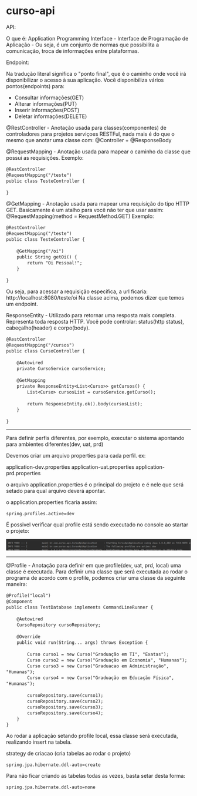 # curso-api

API:

O que é: Application Programming Interface - Interface de Programação de Aplicação - Ou seja, é um conjunto de normas que possibilita a comunicação, troca de informações entre plataformas.


Endpoint:

Na tradução literal significa o "ponto final", que é o caminho onde você irá disponibilizar o acesso à sua aplicação.
Você disponibiliza vários pontos(endpoints) para:
- Consultar informações(GET)
- Alterar informações(PUT)
- Inserir informações(POST)
- Deletar informações(DELETE)


@RestController - Anotação usada para classes(componentes) de controladores para projetos serviçoes RESTFul, nada mais é do que o mesmo que anotar uma classe com:
@Controller + @ResponseBody

@RequestMapping - Anotação usada para mapear o caminho da classe que possui as requisições.
Exemplo:
```
@RestController
@RequestMapping("/teste")
public class TesteController {

}
```

@GetMapping - Anotação usada para mapear uma requisição do tipo HTTP GET. Basicamente é um atalho para você não ter que usar assim:
@RequestMapping(method = RequestMethod.GET)
Exemplo:
```
@RestController
@RequestMapping("/teste")
public class TesteController {

	@GetMapping("/oi")
	public String getOi() {
		return "Oi Pessoal!";
	}
	
}
```
Ou seja, para acessar a requisição específica, a url ficaria: http://localhost:8080/teste/oi
Na classe acima, podemos dizer que temos um endpoint.

ResponseEntity - Utilizado para retornar uma resposta mais completa. Representa toda resposta HTTP. Você pode controlar: status(http status), cabeçalho(header) e corpo(body).
```
@RestController
@RequestMapping("/cursos")
public class CursoController {
	
	@Autowired
	private CursoService cursoService;
	
	@GetMapping
	private ResponseEntity<List<Curso>> getCursos() {
		List<Curso> cursosList = cursoService.getCurso();
		
		return ResponseEntity.ok().body(cursosList);
	}

}
```
---------------------------------------

Para definir perfis diferentes, por exemplo, 
executar o  sistema apontando para ambientes diferentes(dev, uat, prd)

Devemos criar um arquivo properties para cada perfil. ex:

application-dev.properties
application-uat.properties
application-prd.properties

o arquivo application.properties é o principal do projeto e é nele que será setado
para qual arquivo deverá apontar.

o application.properties ficaria assim:

```
spring.profiles.active=dev
```

É possivel verificar qual profile está sendo executado no console ao startar o projeto:

![img.png](img.png)

__________________________________________________________________________
@Profile - Anotação para definir em que profile(dev, uat, prd, local) uma classe é executada. 
Para definir uma classe que será executada ao rodar o programa de acordo com o profile, podemos criar uma classe
da seguinte maneira:

```
@Profile("local")
@Component
public class TestDatabase implements CommandLineRunner {

    @Autowired
    CursoRepository cursoRepository;

    @Override
    public void run(String... args) throws Exception {

        Curso curso1 = new Curso("Graduação em TI", "Exatas");
        Curso curso2 = new Curso("Graduação em Economia", "Humanas");
        Curso curso3 = new Curso("Graduacao em Administração", "Humanas");
        Curso curso4 = new Curso("Graduação em Educação Física", "Humanas");

        cursoRepository.save(curso1);
        cursoRepository.save(curso2);
        cursoRepository.save(curso3);
        cursoRepository.save(curso4);
    }
}
```

Ao rodar a aplicação setando profile local, essa classe será executada, realizando insert na tabela.

strategy de criacao (cria tabelas ao rodar o projeto)
```
spring.jpa.hibernate.ddl-auto=create
```
Para não ficar criando as tabelas todas as vezes, basta setar desta forma:
```
spring.jpa.hibernate.ddl-auto=none
```





